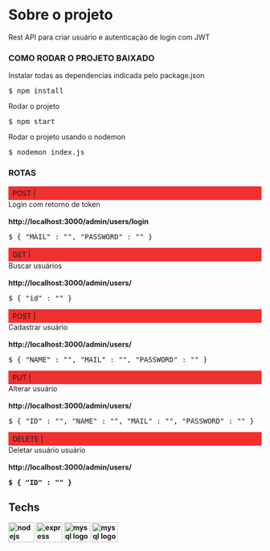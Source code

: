 <h1 align="left">Sobre o projeto</h1>

<p align="left">Rest API para criar usuário e autenticação de login com JWT</p>

<h3 align="left">COMO RODAR O PROJETO BAIXADO</h3>

<p align="left">Instalar todas as dependencias indicada pelo package.json <br>
<div class="highlight highlight-text-shell-session notranslate position-relative overflow-auto" dir="auto">
  <pre>$ <span class="pl-s1">npm install</span></pre>
</div>

Rodar o projeto<br>

<div class="highlight highlight-text-shell-session notranslate position-relative overflow-auto" dir="auto">
  <pre>$ <span class="pl-s1">npm start</span></pre>
</div>

Rodar o projeto usando o nodemon <br>
<div class="highlight highlight-text-shell-session notranslate position-relative overflow-auto" dir="auto">
  <pre>$ <span class="pl-s1">nodemon index.js</span></pre>
</div>
</p>

<h3 align="left">ROTAS</h3>

<p align="left"><span style="display: block; padding: 5px 8px; background-color: #F13030">POST |</span>  Login com retorno de token<br><br><strong>http://localhost:3000/admin/users/login</strong><br>
  <div class="highlight highlight-text-shell-session notranslate position-relative overflow-auto" dir="auto">
    <pre>$ <span class="pl-s1">{ "MAIL" : "", "PASSWORD" : "" }</span></pre>
  </div>
</p>

<p align="left"><span style="display: block; padding: 5px 8px; background-color: #F13030">GET |</span> Buscar usuários<br><br><strong>http://localhost:3000/admin/users/</strong><br>
  <div class="highlight highlight-text-shell-session notranslate position-relative overflow-auto" dir="auto">
    <pre>$ <span class="pl-s1">{ "id" : "" }</span></pre>
  </div>
</p>

<p align="left"><span style="display: block; padding: 5px 8px; background-color: #F13030">POST |</span> Cadastrar usuário<br><br><strong>http://localhost:3000/admin/users/</strong><br>
  <div class="highlight highlight-text-shell-session notranslate position-relative overflow-auto" dir="auto">
    <pre>$ <span class="pl-s1">{ "NAME" : "", "MAIL" : "", "PASSWORD" : "" }</span></pre>
  </div>
</p>

<p align="left"><span style="display: block; padding: 5px 8px; background-color: #F13030">PUT |</span> Alterar usuário<br><br><strong>http://localhost:3000/admin/users/</strong><br>
  <div class="highlight highlight-text-shell-session notranslate position-relative overflow-auto" dir="auto">
    <pre>$ <span class="pl-s1">{ "ID" : "", "NAME" : "", "MAIL" : "", "PASSWORD" : "" }</span></pre>
  </div>
</p>

<p align="left"><span style="display: block; padding: 5px 8px; background-color: #F13030">DELETE |</span> Deletar usuário usuário<br><br><strong>http://localhost:3000/admin/users/<strong><br>
  <div class="highlight highlight-text-shell-session notranslate position-relative overflow-auto" dir="auto">
    <pre>$ <span class="pl-s1">{ "ID" : "" }</span></pre>
  </div>
</p>

<h2 align="left">Techs</h2>

<div align="left">
  <img src="https://cdn.jsdelivr.net/gh/devicons/devicon/icons/nodejs/nodejs-original.svg" height="40" width="52" alt="nodejs logo"  />
  <img src="https://cdn.jsdelivr.net/gh/devicons/devicon/icons/express/express-original.svg" height="40" width="52" alt="express logo"  />
  <img src="https://cdn.jsdelivr.net/gh/devicons/devicon/icons/mysql/mysql-original-wordmark.svg" height="40" width="52" alt="mysql logo"  />
  <img src="https://jwt.io/img/logo.svg" height="40" width="52" alt="mysql logo"  />
</div>
